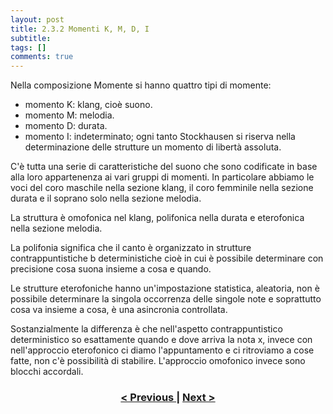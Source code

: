 ```yaml
---
layout: post
title: 2.3.2 Momenti K, M, D, I
subtitle:
tags: []
comments: true
---
```


Nella composizione Momente si hanno quattro tipi di momente:

- momento K: klang, cioè suono.
- momento M: melodia.
- momento D: durata.
- momento I: indeterminato; ogni tanto Stockhausen si riserva nella determinazione delle
strutture un momento di libertà assoluta.

C'è tutta una serie di caratteristiche del suono che sono codificate in base alla loro appartenenza ai
vari gruppi di momenti. In particolare abbiamo le voci del coro maschile nella sezione klang, il coro
femminile nella sezione durata e il soprano solo nella sezione melodia.

La struttura è omofonica nel klang, polifonica nella durata e eterofonica nella sezione melodia.

La polifonia significa che il canto è organizzato in strutture contrappuntistiche b deterministiche
cioè in cui è possibile determinare con precisione cosa suona insieme a cosa e quando.

Le strutture eterofoniche hanno un'impostazione statistica, aleatoria, non è possibile determinare la
singola occorrenza delle singole note e soprattutto cosa va insieme a cosa, è una asincronia
controllata.

Sostanzialmente la differenza è che nell'aspetto contrappuntistico deterministico so esattamente
quando e dove arriva la nota x, invece con nell'approccio eterofonico ci diamo l'appuntamento e ci
ritroviamo a cose fatte, non c'è possibilità di stabilire.
L'approccio omofonico invece sono blocchi accordali.

<h3 style="text-align:center">
<a href="https://velitch.github.io/velitch/2021-11-02-02_03_01_moment_form/">< Previous </a>
|
<a href="https://velitch.github.io/velitch/2021-11-02-03_00_da_cosa_è_costituito_un_paradigma/">Next ></a>
</h3>

